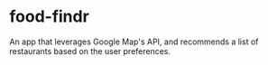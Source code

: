 # food-findr
An app that leverages Google Map's API, and recommends a list of restaurants based on the user preferences. 
